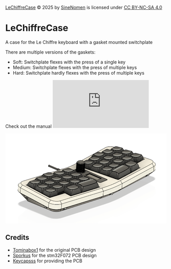 <a href="https://github.com/SineScire/LeChiffreCase">LeChiffreCase</a> © 2025 by <a href="https://github.com/SineScire">SineNomen</a> is licensed under <a href="https://creativecommons.org/licenses/by-nc-sa/4.0/">CC BY-NC-SA 4.0</a><img src="https://mirrors.creativecommons.org/presskit/icons/cc.svg" alt="" style="max-width: 1em;max-height:1em;margin-left: .2em;"><img src="https://mirrors.creativecommons.org/presskit/icons/by.svg" alt="" style="max-width: 1em;max-height:1em;margin-left: .2em;"><img src="https://mirrors.creativecommons.org/presskit/icons/nc.svg" alt="" style="max-width: 1em;max-height:1em;margin-left: .2em;"><img src="https://mirrors.creativecommons.org/presskit/icons/sa.svg" alt="" style="max-width: 1em;max-height:1em;margin-left: .2em;">

# LeChiffreCase
A case for the Le Chiffre keyboard with a gasket mounted switchplate

There are multiple versions of the gaskets:
* Soft: Switchplate flexes with the press of a single key
* Medium: Switchplate flexes with the press of multiple keys
* Hard: Switchplate hardly flexes with the press of multiple keys

Check out the manual ![here](https://github.com/SineScire/LeChiffreCase/blob/a8e02dca775fdf3684c92dabb22a6a85a91f93be/Manual.md)

![](https://github.com/SineScire/LeChiffreCase/blob/f13dd89933dc6f7c546932abdb72a15ba2c16325/Images/Angle.png)

## Credits
* [Tominabox1](https://github.com/tominabox1/Le-Chiffre-Keyboard) for the original PCB design
* [Sporkus](https://github.com/sporkus/le_chiffre_keyboard_stm32) for the stm32F072 PCB design
* [Keycapsss](https://keycapsss.com/) for providing the PCB
